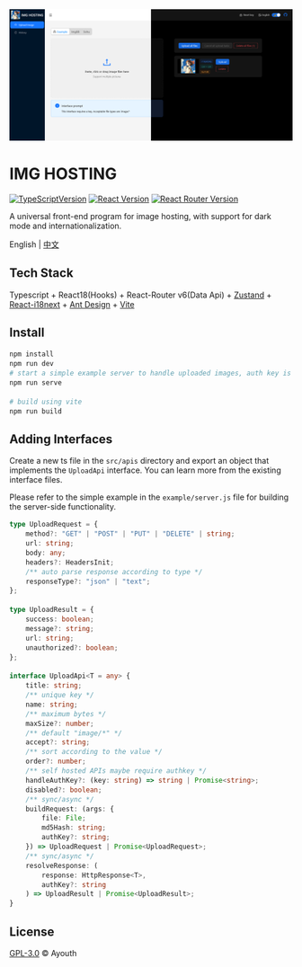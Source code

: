 <div align="center">
<img src="./demo.png">
</div>

# IMG HOSTING

[![TypeScriptVersion](https://img.shields.io/badge/TypeScript-v5-blue?logo=typescript&style=flat-square)](https://www.typescriptlang.org/)
[![React Version](https://img.shields.io/badge/React-v18-blue?style=flat-square&logo=React)](https://react.dev/)
[![React Router Version](https://img.shields.io/badge/React%20Router-v6-red?style=flat-square&logo=ReactRouter)](https://reactrouter.com/)

A universal front-end program for image hosting, with support for dark mode and internationalization.

English | [中文](./README.zh-CN.md)

## Tech Stack

Typescript + React18(Hooks) + React-Router v6(Data Api) + [Zustand](https://github.com/pmndrs/zustand) + [React-i18next](https://github.com/i18next/react-i18next) + [Ant Design](https://github.com/ant-design/ant-design) + [Vite](https://vitejs.dev/)

## Install

```bash
npm install
npm run dev
# start a simple example server to handle uploaded images, auth key is "example"
npm run serve

# build using vite
npm run build
```

## Adding Interfaces

Create a new ts file in the `src/apis` directory and export an object that implements the `UploadApi` interface. You can learn more from the existing interface files.

Please refer to the simple example in the `example/server.js` file for building the server-side functionality.

```typescript
type UploadRequest = {
    method?: "GET" | "POST" | "PUT" | "DELETE" | string;
    url: string;
    body: any;
    headers?: HeadersInit;
    /** auto parse response according to type */
    responseType?: "json" | "text";
};

type UploadResult = {
    success: boolean;
    message?: string;
    url: string;
    unauthorized?: boolean;
};

interface UploadApi<T = any> {
    title: string;
    /** unique key */
    name: string;
    /** maximum bytes */
    maxSize?: number;
    /** default "image/*" */
    accept?: string;
    /** sort according to the value */
    order?: number;
    /** self hosted APIs maybe require authkey */
    handleAuthKey?: (key: string) => string | Promise<string>;
    disabled?: boolean;
    /** sync/async */
    buildRequest: (args: {
        file: File;
        md5Hash: string;
        authKey?: string;
    }) => UploadRequest | Promise<UploadRequest>;
    /** sync/async */
    resolveResponse: (
        response: HttpResponse<T>,
        authKey?: string
    ) => UploadResult | Promise<UploadResult>;
}
```

## License

[GPL-3.0](./LICENSE) © Ayouth
